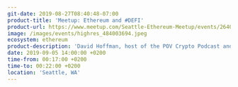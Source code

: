 ```yaml
---
git-date: 2019-08-27T08:40:48-07:00
product-title: 'Meetup: Ethereum and #DEFI'
product-url: https://www.meetup.com/Seattle-Ethereum-Meetup/events/264007447/
image: /images/events/highres_484003694.jpeg
ecosystem: ethereum
product-description: 'David Hoffman, host of the POV Crypto Podcast and COO of RealT, has prepared a presentation that talks about Ethereum as an alternative financial platform. The talk will be a summary of the cryptocurrency industry up to today, while also talking about trends and projections for what crypto is becoming.'  
date: 2019-09-05 14:00:00 +0200
time-from: 00:17:00 +0200
time-to: 00:22:00 +0200
location: 'Seattle, WA'
---
```

